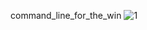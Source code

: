 command_line_for_the_win
![1](https://user-images.githubusercontent.com/86931613/219969136-1160c547-2e5d-47e1-b62c-34860adf3c24.png)
